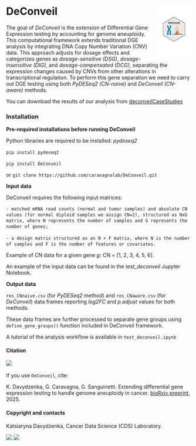 # DeConveil <a href="caravagnalab.github.io/DeConveil"><img src="docs/deconveil_logo.png" align="right" height="139" /></a>

The goal of *DeConveil* is the extension of Differential Gene Expression testing by accounting for genome aneuploidy.
This computational framework extends traditional DGE analysis by integrating DNA Copy Number Variation (CNV) data.
This approach adjusts for dosage effects and categorizes genes as *dosage-sensitive (DSG)*, *dosage-insensitive (DIG)*, and *dosage-compensated (DCG)*, separating the expression changes caused by CNVs from other alterations in transcriptional regulation.
To perform this gene separation we need to carry out DGE testing using both *PyDESeq2 (CN-naive)* and *DeConveil (CN-aware)* methods.

You can download the results of our analysis from [deconveilCaseStudies](https://github.com/kdavydzenka/deconveilCaseStudies)


### Installation

**Pre-required installations before running DeConveil**

Python libraries are required to be installed: *pydeseq2*

`pip install pydeseq2`

`pip install DeConveil`

or `git clone https://github.com/caravagnalab/DeConveil.git`


**Input data**

DeConveil requires the following input matrices: 

    - matched mRNA read counts (normal and tumor samples) and absolute CN values (for normal diploid samples we assign CN=2), structured as NxG matrix, where N represents the number of samples and G represents the number of genes;
    
    - a design matrix structured as an N × F matrix, where N is the number of samples and F is the number of features or covariates.
    
Example of CN data for a given gene *g*:
CN = [1, 2, 3, 4, 5, 6].

An example of the input data can be found in the *test_deconveil* Jupyter Notebook.


**Output data**

`res_CNnaive.csv` (for *PyDESeq2* method) and `res_CNaware.csv` (for *DeConveil*) data frames reporting *log2FC* and *p.adjust* values for both methods.

These data frames are further processed to separate gene groups using `define_gene_groups()` function included in DeConveil framework.

A tutorial of the analysis workflow is available in `test_deconveil.ipynb`


#### Citation

[![](http://img.shields.io/badge/doi-10.1101/2025.03.29.646108-red.svg)](https://doi.org/10.1101/2025.03.29.646108)

If you use `DeConveil`, cite:

K. Davydzenka, G. Caravagna, G. Sanguinetti. Extending differential gene expression testing to handle genome aneuploidy in cancer. [bioRxiv preprint](https://doi.org/10.1101/2025.03.29.646108), 2025.


#### Copyright and contacts

Katsiaryna Davydzenka, Cancer Data Science (CDS) Laboratory.

[![](https://img.shields.io/badge/CDS%20Lab%20Github-caravagnalab-seagreen.svg)](https://github.com/caravagnalab)
[![](https://img.shields.io/badge/CDS%20Lab%20webpage-https://www.caravagnalab.org/-red.svg)](https://www.caravagnalab.org/)



